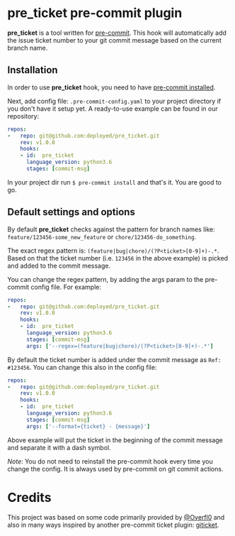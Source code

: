 # pre_ticket pre-commit plugin

**pre_ticket** is a tool written for [pre-commit](https://pre-commit.com/). This hook will automatically add the issue ticket number to your git commit message based on the current branch name.

## Installation

In order to use **pre_ticket** hook, you need to have [pre-commit installed](https://pre-commit.com/#install).

Next, add config file: `.pre-commit-config.yaml` to your project directory if you don't have it setup yet. A ready-to-use example can be found in our repository:

```yaml
repos:
-   repo: git@github.com:deployed/pre_ticket.git
    rev: v1.0.0
    hooks:
    - id:  pre_ticket
      language_version: python3.6
      stages: [commit-msg]
```

In your project dir run `$ pre-commit install` and that's it. You are good to go.

## Default settings and options

By default **pre_ticket** checks against the pattern for branch names like: `feature/123456-some_new_feature` or `chore/123456-do_something`.

The exact regex pattern is: `(feature|bug|chore)/(?P<ticket>[0-9]+)-.*`. 
Based on that the ticket number (i.e. `123456` in the above example) is picked and added to the commit message. 

You can change the regex pattern, by adding the args param to the pre-commit config file. For example:

```yaml
repos:
-   repo: git@github.com:deployed/pre_ticket.git
    rev: v1.0.0
    hooks:
    - id:  pre_ticket
      language_version: python3.6
      stages: [commit-msg]
      args: ['--regex=(feature|bug|chore)/(?P<ticket>[0-9]+)-.*']
```

By default the ticket number is added under the commit message as `Ref: #123456`. You can change this also in the config file:

```yaml
repos:
-   repo: git@github.com:deployed/pre_ticket.git
    rev: v1.0.0
    hooks:
    - id:  pre_ticket
      language_version: python3.6
      stages: [commit-msg]
      args: ['--format={ticket} - {message}']
```

Above example will put the ticket in the beginning of the commit message and separate it with a dash symbol. 

*Note*: You do not need to reinstall the pre-commit hook every time you change the config. It is always used by pre-commit on git commit actions.

# Credits

This project was based on some code primarily provided by [@Overfl0](http://github.com/overfl0) and also in many ways inspired by another pre-commit ticket plugin: [giticket](https://github.com/milin/giticket). 
